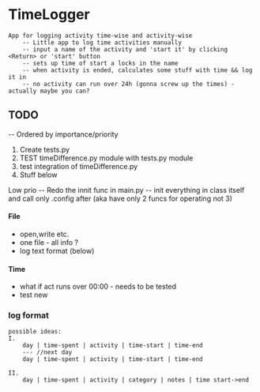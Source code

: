 # TimeLogger
    App for logging activity time-wise and activity-wise
        -- Little app to log time activities manually
        -- input a name of the activity and 'start it' by clicking <Return> or 'start' button
        -- sets up time of start a locks in the name
        -- when activity is ended, calculates some stuff with time && log it in
        -- no activity can run over 24h (gonna screw up the times) - actually maybe you can?

## TODO
-- Ordered by importance/priority

1. Create tests.py
2. TEST timeDifference.py module with tests.py module
3. test integration of timeDifference.py
3. Stuff below

Low prio -- Redo the innit func in main.py -- init everything in class itself and call 
only .config after (aka have only 2 funcs for operating not 3)

#### File
* open,write etc.
* one file - all info ?
* log text format (below)

#### Time
* what if act runs over 00:00 - needs to be tested
* test new
        
### log format
    possible ideas:
    I.
        day | time-spent | activity | time-start | time-end
        --- //next day
        day | time-spent | activity | time-start | time-end   
        
    II.
        day | time-spent | activity | category | notes | time start->end
